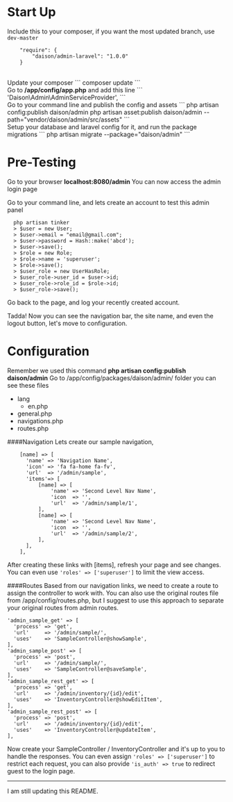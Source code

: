 # Start Up

Include this to your composer, if you want the most updated branch, use ``dev-master``
```
  	"require": {
  		"daison/admin-laravel": "1.0.0"
  	}
```


<br>
Update your composer
```
    composer update
```
<br>
Go to <b>/app/config/app.php</b> and add this line
```
    'Daison\Admin\AdminServiceProvider',
```
<br>
Go to your command line and publish the config and assets
```
    php artisan config:publish daison/admin
    php artisan asset:publish daison/admin --path="vendor/daison/admin/src/assets"
```
<br>
Setup your database and laravel config for it, and run the package migrations
```
    php artisan migrate --package="daison/admin"
```

# Pre-Testing
Go to your browser <b>localhost:8080/admin</b>
  You can now access the admin login page
  
  Go to your command line, and lets create an account to test this admin panel
  ```
    php artisan tinker
    > $user = new User;
    > $user->email = "email@gmail.com";
    > $user->password = Hash::make('abcd');
    > $user->save();
    > $role = new Role;
    > $role->name = 'superuser';
    > $role->save();
    > $user_role = new UserHasRole;
    > $user_role->user_id = $user->id;
    > $user_role->role_id = $role->id;
    > $user_role->save();
  ```

  Go back to the page, and log your recently created account.
  
  Tadda! Now you can see the navigation bar, the site name, and even the logout button, let's move to configuration.

# Configuration
Remember we used this command <b>php artisan config:publish daison/admin</b>
Go to /app/config/packages/daison/admin/ folder
you can see these files
  <ul>
    <li>lang
      <ul>
        <li>en.php</li>
      </ul>
    </li>
    <li>general.php</li>
    <li>navigations.php</li>
    <li>routes.php</li>
  </ul>

####Navigation
Lets create our sample navigation,
```
    [name] => [
      'name' => 'Navigation Name',
      'icon' => 'fa fa-home fa-fv',
      'url'  => '/admin/sample',
      'items'=> [
          [name] => [
              'name' => 'Second Level Nav Name',
              'icon  => '',
              'url'  => '/admin/sample/1',
          ],
          [name] => [
              'name' => 'Second Level Nav Name',
              'icon  => '',
              'url'  => '/admin/sample/2',
          ],
      ],
    ],
```
After creating these links with [items], refresh your page and see changes. You can even use ``'roles' => ['superuser']`` to limit the view access.

####Routes
Based from our navigation links, we need to create a route to assign the controller to work with. You can also use the original routes file from /app/config/routes.php, but I suggest to use this approach to separate your original routes from admin routes.
  ```
  'admin_sample_get' => [
    'process' => 'get',
    'url'     => '/admin/sample/',
    'uses'    => 'SampleController@showSample',
  ],
  'admin_sample_post' => [
    'process' => 'post',
    'url'     => '/admin/sample/',
    'uses'    => 'SampleController@saveSample',
  ],
  'admin_sample_rest_get' => [
    'process' => 'get',
    'url'     => '/admin/inventory/{id}/edit',
    'uses'    => 'InventoryController@showEditItem',
  ],
  'admin_sample_rest_post' => [
    'process' => 'post',
    'url'     => '/admin/inventory/{id}/edit',
    'uses'    => 'InventoryController@updateItem',
  ],
  ```
  Now create your SampleController / InventoryController and it's up to you to handle the responses. You can even assign ``'roles' => ['superuser']`` to restrict each request, you can also provide ``'is_auth' => true`` to redirect guest to the login page.






------------------------------------------------------------------------------------------
I am still updating this README.

